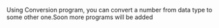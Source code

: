<p>Using Conversion program, you can convert a number from  data type to some other one.Soon more programs will be added </p>
